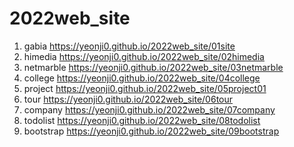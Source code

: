 # 2022web_site
1. gabia https://yeonji0.github.io/2022web_site/01site
2. himedia https://yeonji0.github.io/2022web_site/02himedia
3. netmarble https://yeonji0.github.io/2022web_site/03netmarble
4. college https://yeonji0.github.io/2022web_site/04college
5. project https://yeonji0.github.io/2022web_site/05project01
6. tour https://yeonji0.github.io/2022web_site/06tour
7. company https://yeonji0.github.io/2022web_site/07company
8. todolist https://yeonji0.github.io/2022web_site/08todolist
9. bootstrap https://yeonji0.github.io/2022web_site/09bootstrap